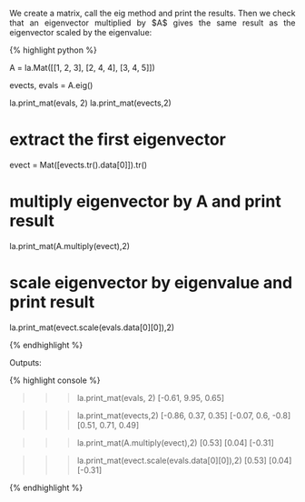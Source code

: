 <div style="text-align: justify">
<p>We create a matrix, call the eig method and print the results. Then we check
that an eigenvector multiplied by $A$ gives the same result as the eigenvector
scaled by the eigenvalue:</p>
</div>

{% highlight python %}

A = la.Mat([[1, 2, 3],
            [2, 4, 4],
            [3, 4, 5]])

evects, evals = A.eig()

la.print_mat(evals, 2)
la.print_mat(evects,2)

# extract the first eigenvector
evect = Mat([evects.tr().data[0]]).tr()
# multiply eigenvector by A and print result
la.print_mat(A.multiply(evect),2)
# scale eigenvector by eigenvalue and print result
la.print_mat(evect.scale(evals.data[0][0]),2)

{% endhighlight %}

Outputs:

{% highlight console %}

>>> la.print_mat(evals, 2)
[-0.61, 9.95, 0.65]

>>> la.print_mat(evects,2)
[-0.86, 0.37, 0.35]
[-0.07, 0.6, -0.8]
[0.51, 0.71, 0.49]

>>> la.print_mat(A.multiply(evect),2)
[0.53]
[0.04]
[-0.31]

>>> la.print_mat(evect.scale(evals.data[0][0]),2)
[0.53]
[0.04]
[-0.31]

{% endhighlight %}
